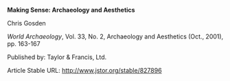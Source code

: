 **Making Sense: Archaeology and Aesthetics**

  

Chris Gosden

_World Archaeology_, Vol. 33, No. 2, Archaeology and Aesthetics \(Oct.,
2001\), pp. 163-167

Published by: Taylor & Francis, Ltd.

Article Stable URL: <http://www.jstor.org/stable/827896>

